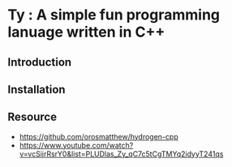 # Ty : A simple fun programming lanuage written in C++

## Introduction


## Installation



## Resource 
- https://github.com/orosmatthew/hydrogen-cpp
- https://www.youtube.com/watch?v=vcSijrRsrY0&list=PLUDlas_Zy_qC7c5tCgTMYq2idyyT241qs